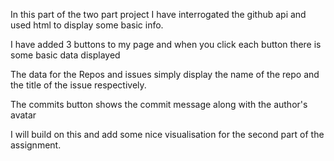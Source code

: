 In this part of the two part project I have interrogated the github api and used html to display some basic info.

I have added 3 buttons to my page and when you click each button there is some basic data displayed

The data for the Repos and issues simply display the name of the repo and the title of the issue respectively. 

The commits button shows the commit message along with the author's avatar

I will build on this and add some nice visualisation for the second part of the assignment.
